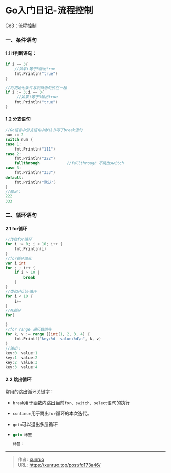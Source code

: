 # Go入门日记-流程控制

Go3：流程控制
<!--more-->
### 一、条件语句

#### 1.1 **if**判断语句：

```go
if i == 3{
    //如果i等于3输出true
    fmt.Println("true")
}

//将初始化条件与判断语句放在一起
if i := 3;i == 3{
     //如果i等于3输出true
    fmt.Println("true")
}
```

#### 1.2 分支语句 

```go
//Go语言中分支语句中默认书写了break语句
num := 2
switch num {
case 1:
	fmt.Println("111")
case 2:
	fmt.Println("222")
	fallthrough            //fallthrough 不跳出switch
case 3:
	fmt.Println("333")
default:
	fmt.Println("默认")
}
//输出：
222
333
```

### 二、循环语句

#### 2.1 for循环

```go
//传统for循环
for i := 0; i < 10; i++ {
	fmt.Println(i)
}
//for循环简化
var i int
for ; ; i++ {
	if i > 10 {
		break
	}
}
//类似while循环
for i < 10 {
	i++
}
//死循环
for{

}
//for range 遍历数组等
for k, v := range []int{1, 2, 3, 4} {
	fmt.Printf("key:%d  value:%d\n", k, v)
}
//输出：
key:0  value:1
key:1  value:2
key:2  value:3
key:3  value:4
```

#### 2.2 跳出循环

常用的跳出循环关键字：

- `break`用于函数内跳出当前`for`、`switch`、`select`语句的执行

- `continue`用于跳出`for`循环的本次迭代。  

- `goto`可以退出多层循环

- ```go
  goto 标签 
  
  标签：
  ```

  



---

> 作者: [xunruo](https://xunruo.top)  
> URL: https://xunruo.top/post/fd173a46/  

